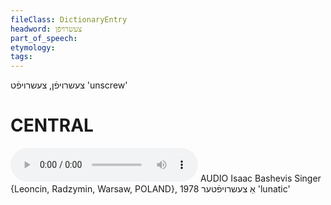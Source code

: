 ```yaml
---
fileClass: DictionaryEntry
headword: צעשרויפֿן
part_of_speech: 
etymology: 
tags: 
---
```

צעשרויפֿן, צעשרויפֿט
'unscrew'

CENTRAL
========

<audio controls src="https://ia801503.us.archive.org/5/items/BashevisLexicon/ATseshroyfter-IsaacBashevisSinger1978.mp3"></audio>
AUDIO Isaac Bashevis Singer {Leoncin, Radzymin, Warsaw, POLAND}, 1978
אַ צעשרויפֿטער 'lunatic'